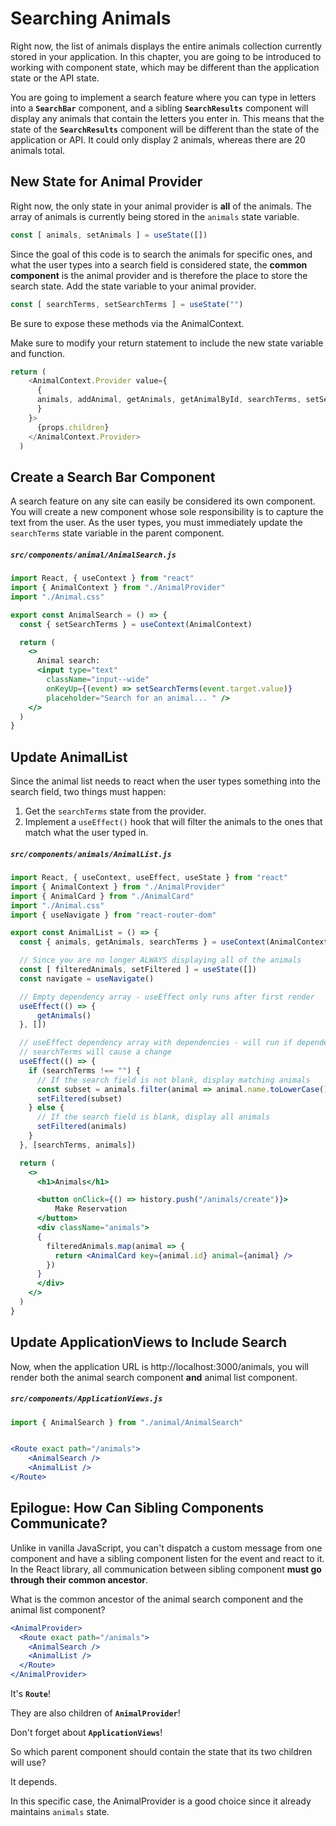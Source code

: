 # Searching Animals

Right now, the list of animals displays the entire animals collection currently stored in your application. In this chapter, you are going to be introduced to working with component state, which may be different than the application state or the API state.

You are going to implement a search feature where you can type in letters into a **`SearchBar`** component, and a sibling **`SearchResults`** component will display any animals that contain the letters you enter in. This means that the state of the **`SearchResults`** component will be different than the state of the application or API. It could only display 2 animals, whereas there are 20 animals total.

## New State for Animal Provider

Right now, the only state in your animal provider is **all** of the animals. The array of animals is currently being stored in the `animals` state variable.

```js
const [ animals, setAnimals ] = useState([])
```

Since the goal of this code is to search the animals for specific ones, and what the user types into a search field is considered state, the **common component** is the animal provider and is therefore the place to store the search state. Add the state variable to your animal provider.

```js
const [ searchTerms, setSearchTerms ] = useState("")
```
Be sure to expose these methods via the AnimalContext.

Make sure to modify your return statement to include the new state variable and function.

```js
return (
    <AnimalContext.Provider value={
      {
      animals, addAnimal, getAnimals, getAnimalById, searchTerms, setSearchTerms
      }
    }>
      {props.children}
    </AnimalContext.Provider>
  )
``` 

## Create a Search Bar Component

A search feature on any site can easily be considered its own component. You will create a new component whose sole responsibility is to capture the text from the user. As the user types, you must immediately update the `searchTerms` state variable in the parent component.

##### **`src/components/animal/AnimalSearch.js`**

```jsx
import React, { useContext } from "react"
import { AnimalContext } from "./AnimalProvider"
import "./Animal.css"

export const AnimalSearch = () => {
  const { setSearchTerms } = useContext(AnimalContext)

  return (
    <>
      Animal search:
      <input type="text"
        className="input--wide"
        onKeyUp={(event) => setSearchTerms(event.target.value)}
        placeholder="Search for an animal... " />
    </>
  )
}
```

## Update AnimalList

Since the animal list needs to react when the user types something into the search field, two things must happen:

1. Get the `searchTerms` state from the provider.
2. Implement a `useEffect()` hook that will filter the animals to the ones that match what the user typed in.

##### **`src/components/animals/AnimalList.js`**

```jsx
import React, { useContext, useEffect, useState } from "react"
import { AnimalContext } from "./AnimalProvider"
import { AnimalCard } from "./AnimalCard"
import "./Animal.css"
import { useNavigate } from "react-router-dom"

export const AnimalList = () => {
  const { animals, getAnimals, searchTerms } = useContext(AnimalContext)

  // Since you are no longer ALWAYS displaying all of the animals
  const [ filteredAnimals, setFiltered ] = useState([])
  const navigate = useNavigate()

  // Empty dependency array - useEffect only runs after first render
  useEffect(() => {
      getAnimals()
  }, [])

  // useEffect dependency array with dependencies - will run if dependency changes (state)
  // searchTerms will cause a change
  useEffect(() => {
    if (searchTerms !== "") {
      // If the search field is not blank, display matching animals
      const subset = animals.filter(animal => animal.name.toLowerCase().includes(searchTerms))
      setFiltered(subset)
    } else {
      // If the search field is blank, display all animals
      setFiltered(animals)
    }
  }, [searchTerms, animals])

  return (
    <>
      <h1>Animals</h1>

      <button onClick={() => history.push("/animals/create")}>
          Make Reservation
      </button>
      <div className="animals">
      {
        filteredAnimals.map(animal => {
          return <AnimalCard key={animal.id} animal={animal} />
        })
      }
      </div>
    </>
  )
}
```

## Update ApplicationViews to Include Search

Now, when the application URL is http://localhost:3000/animals, you will render both the animal search component **and** animal list component.

##### **`src/components/ApplicationViews.js`**

```jsx
import { AnimalSearch } from "./animal/AnimalSearch"


<Route exact path="/animals">
    <AnimalSearch />
    <AnimalList />
</Route>
```

## Epilogue: How Can Sibling Components Communicate?

Unlike in vanilla JavaScript, you can't dispatch a custom message from one component and have a sibling component listen for the event and react to it. In the React library, all communication between sibling component **must go through their common ancestor**.

What is the common ancestor of the animal search component and the animal list component?

```jsx
<AnimalProvider>
  <Route exact path="/animals">
    <AnimalSearch />
    <AnimalList />
  </Route>
</AnimalProvider>
```

It's **`Route`**!

They are also children of **`AnimalProvider`**!

Don't forget about **`ApplicationViews`**!

So which parent component should contain the state that its two children will use?

It depends.

In this specific case, the AnimalProvider is a good choice since it already maintains `animals` state.

